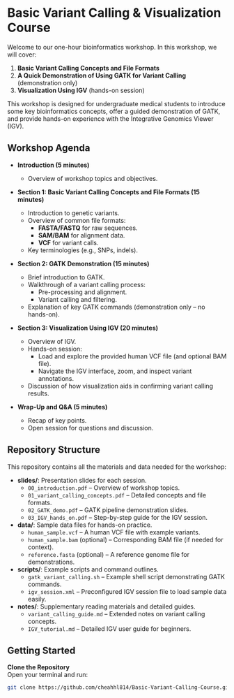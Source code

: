 # Basic Variant Calling & Visualization Course

Welcome to our one-hour bioinformatics workshop. In this workshop, we will cover:

1. **Basic Variant Calling Concepts and File Formats**  
2. **A Quick Demonstration of Using GATK for Variant Calling** (demonstration only)  
3. **Visualization Using IGV** (hands-on session)

This workshop is designed for undergraduate medical students to introduce some key bioinformatics concepts, offer a guided demonstration of GATK, and provide hands-on experience with the Integrative Genomics Viewer (IGV).

## Workshop Agenda

- **Introduction (5 minutes)**
  - Overview of workshop topics and objectives.
  
- **Section 1: Basic Variant Calling Concepts and File Formats (15 minutes)**
  - Introduction to genetic variants.
  - Overview of common file formats:
    - **FASTA/FASTQ** for raw sequences.
    - **SAM/BAM** for alignment data.
    - **VCF** for variant calls.
  - Key terminologies (e.g., SNPs, indels).

- **Section 2: GATK Demonstration (15 minutes)**
  - Brief introduction to GATK.
  - Walkthrough of a variant calling process:
    - Pre-processing and alignment.
    - Variant calling and filtering.
  - Explanation of key GATK commands (demonstration only – no hands-on).

- **Section 3: Visualization Using IGV (20 minutes)**
  - Overview of IGV.
  - Hands-on session:
    - Load and explore the provided human VCF file (and optional BAM file).
    - Navigate the IGV interface, zoom, and inspect variant annotations.
  - Discussion of how visualization aids in confirming variant calling results.

- **Wrap-Up and Q&A (5 minutes)**
  - Recap of key points.
  - Open session for questions and discussion.

## Repository Structure

This repository contains all the materials and data needed for the workshop:

- **slides/**: Presentation slides for each session.
  - `00_introduction.pdf` – Overview of workshop topics.
  - `01_variant_calling_concepts.pdf` – Detailed concepts and file formats.
  - `02_GATK_demo.pdf` – GATK pipeline demonstration slides.
  - `03_IGV_hands_on.pdf` – Step-by-step guide for the IGV session.
- **data/**: Sample data files for hands-on practice.
  - `human_sample.vcf` – A human VCF file with example variants.
  - `human_sample.bam` (optional) – Corresponding BAM file (if needed for context).
  - `reference.fasta` (optional) – A reference genome file for demonstrations.
- **scripts/**: Example scripts and command outlines.
  - `gatk_variant_calling.sh` – Example shell script demonstrating GATK commands.
  - `igv_session.xml` – Preconfigured IGV session file to load sample data easily.
- **notes/**: Supplementary reading materials and detailed guides.
  - `variant_calling_guide.md` – Extended notes on variant calling concepts.
  - `IGV_tutorial.md` – Detailed IGV user guide for beginners.

## Getting Started

**Clone the Repository**  
Open your terminal and run:
```bash
git clone https://github.com/cheahhl814/Basic-Variant-Calling-Course.git
